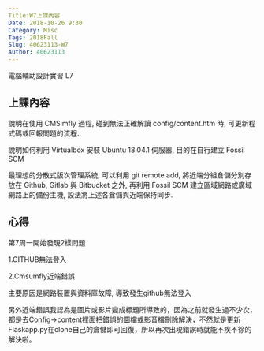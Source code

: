 ```yaml
---
Title:W7上課內容
Date: 2018-10-26 9:30
Category: Misc
Tags: 2018Fall
Slug: 40623113-W7
Author: 40623113
---
```


電腦輔助設計實習 L7

<!-- PELICAN_END_SUMMARY -->

上課內容
----


說明在使用 CMSimfly 過程, 碰到無法正確解讀 config/content.htm 時, 可更新程式碼或回報問題的流程.

說明如何利用 Virtualbox 安裝 Ubuntu 18.04.1 伺服器, 目的在自行建立 Fossil SCM


最理想的分散式版次管理系統, 可以利用 git remote add, 將近端分組倉儲分別存放在 Github, Gitlab 與 Bitbucket 之外, 再利用 Fossil SCM 建立區域網路或廣域網路上的備份主機, 設法將上述各倉儲與近端保持同步.


心得
----

第7周一開始發現2樣問題

1.GITHUB無法登入

2.Cmsumfly近端錯誤

主要原因是網路裝置與資料庫故障, 導致發生github無法登入

另外近端錯誤我認為是圖片或影片變成標題所導致的，因為之前就發生過不少次，都是去Config->content裡面把錯誤的圖檔或影音檔刪除解決，不然就是更新Flaskapp.py在clone自己的倉儲即可回復，所以再次出現錯誤時就能不疾不徐的解決啦。